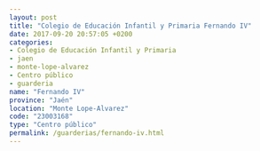 ```yaml
---
layout: post
title: "Colegio de Educación Infantil y Primaria Fernando IV"
date: 2017-09-20 20:57:05 +0200
categories:
- Colegio de Educación Infantil y Primaria
- jaen
- monte-lope-alvarez
- Centro público
- guarderia
name: "Fernando IV"
province: "Jaén"
location: "Monte Lope-Alvarez"
code: "23003168"
type: "Centro público"
permalink: /guarderias/fernando-iv.html
---
```

